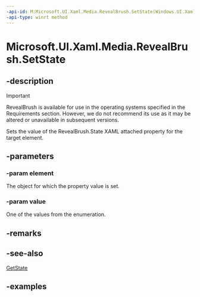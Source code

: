```yaml
---
-api-id: M:Microsoft.UI.Xaml.Media.RevealBrush.SetState(Windows.UI.Xaml.UIElement,Microsoft.UI.Xaml.Media.RevealBrushState)
-api-type: winrt method
---
```


<!-- Method syntax.
public void RevealBrush.SetState(UIElement element, RevealBrushState value)
-->

# Microsoft.UI.Xaml.Media.RevealBrush.SetState

## -description

> [!Important]
> RevealBrush is available for use in the operating systems specified in the Requirements section. However, we do not recommend its use as it may be altered or unavailable in subsequent versions.

Sets the value of the RevealBrush.State XAML attached property for the target element.

## -parameters

### -param element

The object for which the property value is set.

### -param value

One of the values from the enumeration.

## -remarks

## -see-also

[GetState](revealbrush_getstate_1650021429.md)

## -examples
